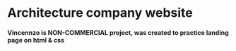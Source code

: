 # Architecture company website
#### Vincennzo is NON-COMMERCIAL project, was created to practice landing page on html & css
